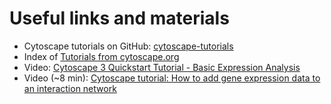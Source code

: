 # Useful links and materials
- Cytoscape tutorials on GitHub: [cytoscape-tutorials](https://github.com/cytoscape/cytoscape-tutorials/wiki)
- Index of [Tutorials from cytoscape.org](https://cytoscape.org/cytoscape-tutorials/contents/index.html#/)
- Video: [Cytoscape 3 Quickstart Tutorial - Basic Expression Analysis](https://www.youtube.com/watch?v=iGpxX0Kd4Z0)
- Video (~8 min): [Cytoscape tutorial: How to add gene expression data to an interaction network](https://www.youtube.com/watch?v=aNydk3vCAT8) 
